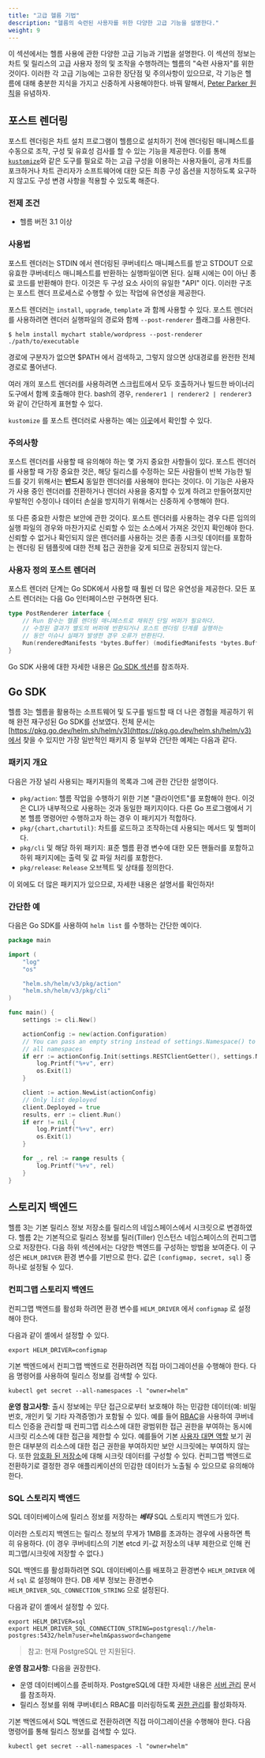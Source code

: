 ```yaml
---
title: "고급 헬름 기법"
description: "헬름의 숙련된 사용자를 위한 다양한 고급 기능을 설명한다."
weight: 9
---
```


이 섹션에서는 헬름 사용에 관한 다양한 고급 기능과 기법을 설명한다. 
이 섹션의 정보는 차트 및 릴리스의 고급 사용자 정의 및 조작을 
수행하려는 헬름의 "숙련 사용자"를 위한 것이다. 이러한 각 
고급 기능에는 고유한 장단점 및 주의사항이 있으므로, 각 기능은 
헬름에 대해 충분한 지식을 가지고 신중하게 사용해야한다. 
바꿔 말해서, [Peter Parker 
원칙](https://en.wikipedia.org/wiki/With_great_power_comes_great_responsibility)을 유념하자.

## 포스트 렌더링
포스트 렌더링은 차트 설치 프로그램이 헬름으로 설치하기 
전에 렌더링된 매니페스트를 수동으로 
조작, 구성 및 유효성 검사를 할 수 있는 기능을 
제공한다. 이를 통해 [`kustomize`](https://kustomize.io)와 
같은 도구를 필요로 하는 고급 구성을 이용하는 사용자들이, 
공개 차트를 포크하거나 차트 관리자가 소프트웨어에 대한 
모든 최종 구성 옵션을 지정하도록 요구하지 않고도 구성 
변경 사항을 적용할 수 있도록 해준다.

### 전제 조건
- 헬름 버전 3.1 이상

### 사용법
포스트 렌더러는 STDIN 에서 렌더링된 쿠버네티스 매니페스트를 받고
STDOUT 으로 유효한 쿠버네티스 매니페스트를 반환하는 실행파일이면 된다.
실패 시에는 0이 아닌 종료 코드를 반환해야 한다. 
이것은 두 구성 요소 사이의 유일한 "API" 이다. 
이러한 구조는 포스트 렌더 프로세스로 수행할 수 있는 작업에 유연성을 제공한다.

포스트 렌더러는 `install`, `upgrade`, `template` 과 함께 사용할 수 있다. 포스트 
렌더러를 사용하려면 렌더러 실행파일의 경로와 함께 
`--post-renderer` 플래그를 사용한다.

```shell
$ helm install mychart stable/wordpress --post-renderer ./path/to/executable
```

경로에 구분자가 없으면 $PATH 에서 검색하고, 그렇지 않으면 상대경로를 
완전한 전체 경로로 풀어낸다.

여러 개의 포스트 렌더러를 사용하려면 스크립트에서 모두 호출하거나 빌드한 
바이너리 도구에서 함께 호출해야 한다. bash의 경우, 
`renderer1 | renderer2 | renderer3` 와 같이 간단하게 표현할 수 있다.

`kustomize` 를 포스트 렌더러로 사용하는 예는
[이곳](https://github.com/thomastaylor312/advanced-helm-demos/tree/master/post-render)에서 확인할 수 있다.

### 주의사항
포스트 렌더러를 사용할 때 유의해야 하는 몇 가지 중요한 사항들이 있다.
포스트 렌더러를 사용할 때 가장 중요한 것은, 해당 릴리스를 
수정하는 모든 사람들이 반복 가능한 빌드를 갖기 위해서는 **반드시** 동일한 
렌더러를 사용해야 한다는 것이다. 이 기능은 사용자가 사용 중인 
렌더러를 전환하거나 렌더러 사용을 중지할 수 있게 하려고 만들어졌지만 
우발적인 수정이나 데이터 손실을 방지하기 위해서는 신중하게 수행해야 한다.

또 다른 중요한 사항은 보안에 관한 것이다. 포스트 렌더러를 사용하는 
경우 다른 임의의 실행 파일의 경우와 마찬가지로 신뢰할 수 있는 
소스에서 가져온 것인지 확인해야 한다. 신뢰할 수 없거나 확인되지 
않은 렌더러를 사용하는 것은 종종 시크릿 데이터를 포함하는 렌더링 
된 템플릿에 대한 전체 접근 권한을 갖게 되므로 권장되지 않는다.

### 사용자 정의 포스트 렌더러
포스트 렌더러 단계는 Go SDK에서 사용할 때 훨씬 더 많은 유연성을 제공한다.
모든 포스트 렌더러는 다음 Go 인터페이스만 구현하면 된다.

```go
type PostRenderer interface {
    // Run 함수는 헬름 렌더링 매니페스트로 채워진 단일 버퍼가 필요하다. 
    // 수정된 결과가 별도의 버퍼에 반환되거나 포스트 렌더링 단계를 실행하는 
    // 동안 이슈나 실패가 발생한 경우 오류가 반환된다.
    Run(renderedManifests *bytes.Buffer) (modifiedManifests *bytes.Buffer, err error)
}
```

Go SDK 사용에 대한 자세한 내용은 [Go SDK 섹션](#go-sdk)를 참조하자.

## Go SDK
헬름 3는 헬름을 활용하는 소프트웨어 및 도구를 
빌드할 때 더 나은 경험을 제공하기 위해 완전 
재구성된 Go SDK를 선보였다. 
전체 문서는 [https://pkg.go.dev/helm.sh/helm/v3](https://pkg.go.dev/helm.sh/helm/v3)에서 
찾을 수 있지만 가장 일반적인 패키지 중 일부와 간단한 예제는 다음과 같다.

### 패키지 개요
다음은 가장 널리 사용되는 패키지들의 목록과
그에 관한 간단한 설명이다.

- `pkg/action`: 헬름 작업을 수행하기 위한 기본 "클라이언트"를 
  포함해야 한다. 이것은 CLI가 내부적으로 사용하는 것과 
  동일한 패키지이다. 다른 Go 프로그램에서 기본 헬름 명령어만 
  수행하고자 하는 경우 이 패키지가 적합하다.
- `pkg/{chart,chartutil}`: 차트를 로드하고 조작하는데 사용되는 메서드 및 
  헬퍼이다.
- `pkg/cli` 및 해당 하위 패키지: 표준 헬름 환경 변수에 대한 모든 
  핸들러를 포함하고 하위 패키지에는 출력 및 값 파일 
  처리를 포함한다.
- `pkg/release`: `Release` 오브젝트 및 상태를 정의한다.

이 외에도 더 많은 패키지가 있으므로, 자세한 내용은 설명서를 확인하자!

### 간단한 예
다음은 Go SDK를 사용하여 `helm list` 를 수행하는 간단한 예이다.

```go
package main

import (
    "log"
    "os"

    "helm.sh/helm/v3/pkg/action"
    "helm.sh/helm/v3/pkg/cli"
)

func main() {
    settings := cli.New()

    actionConfig := new(action.Configuration)
    // You can pass an empty string instead of settings.Namespace() to list
    // all namespaces
    if err := actionConfig.Init(settings.RESTClientGetter(), settings.Namespace(), os.Getenv("HELM_DRIVER"), log.Printf); err != nil {
        log.Printf("%+v", err)
        os.Exit(1)
    }

    client := action.NewList(actionConfig)
    // Only list deployed
    client.Deployed = true
    results, err := client.Run()
    if err != nil {
        log.Printf("%+v", err)
        os.Exit(1)
    }

    for _, rel := range results {
        log.Printf("%+v", rel)
    }
}

```

## 스토리지 백엔드

헬름 3는 기본 릴리스 정보 저장소를 릴리스의 네임스페이스에서 
시크릿으로 변경하였다. 헬름 2는 기본적으로 릴리스 정보를 
틸러(Tiller) 인스턴스 네임스페이스의 컨피그맵으로 저장한다. 
다음 하위 섹션에서는 다양한 백엔드를 구성하는 방법을 보여준다. 
이 구성은 `HELM_DRIVER` 환경 변수를 기반으로 한다. 
값은 `[configmap, secret, sql]` 중 하나로 설정될 수 있다.

### 컨피그맵 스토리지 백엔드

컨피그맵 백엔드를 활성화 하려면 환경 변수를 `HELM_DRIVER` 에서 `configmap` 로 
설정해야 한다.

다음과 같이 셸에서 설정할 수 있다.

```shell
export HELM_DRIVER=configmap
```

기본 백엔드에서 컨피그맵 백엔드로 전환하려면 
직접 마이그레이션을 수행해야 한다. 다음 명령어를 
사용하여 릴리스 정보를 검색할 수 있다.

```shell
kubectl get secret --all-namespaces -l "owner=helm"
```

**운영 참고사항**: 출시 정보에는 무단 접근으로부터 
보호해야 하는 민감한 데이터(예: 비밀번호, 개인키 및 
기타 자격증명)가 포함될 수 있다. 예를 들어 
[RBAC](https://kubernetes.io/docs/reference/access-authn-authz/rbac/)을 
사용하여 쿠버네티스 인증을 관리할 때 컨피그맵 
리소스에 대한 광범위한 접근 권한을 부여하는 
동시에 시크릿 리소스에 대한 접근을 제한할 수 있다.
예를들어 기본 [사용자 대면 역할](https://kubernetes.io/docs/reference/access-authn-authz/rbac/#user-facing-roles) 보기 
권한은 대부분의 리소스에 대한 접근 권한을 부여하지만 보안 시크릿에는 부여하지 않는다. 
또한 [암호화 된 저장소](https://kubernetes.io/docs/tasks/administer-cluster/encrypt-data/)에 
대해 시크릿 데이터를 구성할 수 있다.
컨피그맵 백엔드로 전환하기로 결정한 경우 애플리케이션의 민감한 데이터가 노출될 수 있으므로 유의해야 한다.

### SQL 스토리지 백엔드

SQL 데이터베이스에 릴리스 정보를 저장하는 ***베타*** SQL 
스토리지 백엔드가 있다.

이러한 스토리지 백엔드는 릴리스 정보의 무게가 1MB를 초과하는 경우에 사용하면 
특히 유용하다. (이 경우 쿠버네티스의 기본 etcd 키-값 저장소의 
내부 제한으로 인해 컨피그맵/시크릿에 저장할 수 없다.)

SQL 백엔드를 활성화하려면 SQL 데이터베이스를 배포하고 환경변수 
`HELM_DRIVER` 에서 `sql` 로 설정해야 한다. DB 세부 정보는 
환경변수 `HELM_DRIVER_SQL_CONNECTION_STRING` 으로 설정된다.

다음과 같이 셸에서 설정할 수 있다.

```shell
export HELM_DRIVER=sql
export HELM_DRIVER_SQL_CONNECTION_STRING=postgresql://helm-postgres:5432/helm?user=helm&password=changeme
```

> 참고: 현재 PostgreSQL 만 지원된다.

**운영 참고사항**: 다음을 권장한다.
- 운영 데이터베이스를 준비하자. PostgreSQL에 대한 자세한 내용은 [서버 관리](https://www.postgresql.org/docs/12/admin.html) 문서를 참조하자.
- 릴리스 정보를 위해 쿠버네티스 RBAC를 미러링하도록 [권한 관리](/docs/permissions_sql_storage_backend/)를 
활성화하자.

기본 백엔드에서 SQL 백엔드로 전환하려면 
직접 마이그레이션을 수행해야 한다. 다음 
명령어를 통해 릴리스 정보를 검색할 수 있다.

```shell
kubectl get secret --all-namespaces -l "owner=helm"
```
